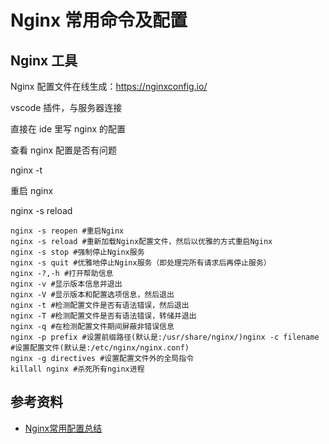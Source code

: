 # Nginx 常用命令及配置





## Nginx 工具

Nginx 配置文件在线生成：https://nginxconfig.io/

vscode 插件，与服务器连接

直接在 ide 里写 nginx 的配置



查看 nginx 配置是否有问题

nginx -t

重启 nginx

nginx -s reload





```shell
nginx -s reopen #重启Nginx
nginx -s reload #重新加载Nginx配置文件，然后以优雅的方式重启Nginx
nginx -s stop #强制停止Nginx服务
nginx -s quit #优雅地停止Nginx服务（即处理完所有请求后再停止服务）
nginx -?,-h #打开帮助信息
nginx -v #显示版本信息并退出
nginx -V #显示版本和配置选项信息，然后退出
nginx -t #检测配置文件是否有语法错误，然后退出
nginx -T #检测配置文件是否有语法错误，转储并退出
nginx -q #在检测配置文件期间屏蔽非错误信息
nginx -p prefix #设置前缀路径(默认是:/usr/share/nginx/)nginx -c filename #设置配置文件(默认是:/etc/nginx/nginx.conf)
nginx -g directives #设置配置文件外的全局指令
killall nginx #杀死所有nginx进程
```





## 参考资料

- [Nginx常用配置总结](https://mp.weixin.qq.com/s?__biz=MzA4MjA1MDM3Ng==&mid=2450810692&idx=1&sn=45f79149c19e72be93871ebcd21fcdde&chksm=886b6b63bf1ce2754f1fa66e1b9c94b23d52cf0aebd8975987a329928dc400bb3bb1b454429f&mpshare=1&scene=1&srcid=0921vqoZaexrktW8gYBiGQkG&sharer_sharetime=1600683384522&sharer_shareid=778ad5bf3b27e0078eb105d7277263f6&key=b936ead840dca7f6b13b8ad3e509297601b88306d70b06eff4b9a17046e5ce3121abe7c1f95c4298905d8a6b9749f339b76a537b08d7bef5eef7b837fb3ee7789aeca827ac269ec91b33d194847be708ba2dbd0c295fc5a25b0acc7dda51504fad85f7813c3010cd608bb303f1d1e412fd1844195e303cca9d2d8b7b20b03f38&ascene=1&uin=MTA0NTY0NDM2MQ%3D%3D&devicetype=Windows+10+x64&version=62090529&lang=zh_CN&exportkey=ATdX8fy9b48Gn8z18lb36TA%3D&pass_ticket=xUf5%2BvGpHQ4pHJ5PI9t9oMdDO1zJaase7Qo80EiFL9FDz3WdMpi2Qga4AztTBAsi&wx_header=0)
